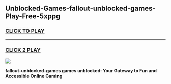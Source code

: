 
## Unblocked-Games-fallout-unblocked-games-Play-Free-5xppg
<h3>
<a href="https://premium76.site?title=fallout-unblocked-games&ref=23A">CLICK TO PLAY</a></h3>
<hr>

<h3>
<a href="https://premium76.site?title=fallout-unblocked-games&ref=23A">CLICK 2 PLAY</a>
  
</h3>

<a href="https://premium76.site?title=fallout-unblocked-games&ref=23A"><img src="https://clearcache.store/games.png"></a>


**fallout-unblocked-games games unblocked: Your Gateway to Fun and Accessible Online Gaming**
